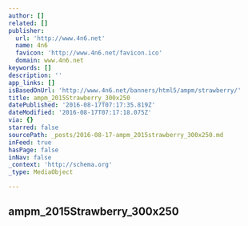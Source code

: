```yaml
---
author: []
related: []
publisher:
  url: 'http://www.4n6.net'
  name: 4n6
  favicon: 'http://www.4n6.net/favicon.ico'
  domain: www.4n6.net
keywords: []
description: ''
app_links: []
isBasedOnUrl: 'http://www.4n6.net/banners/html5/ampm/strawberry/'
title: ampm_2015Strawberry_300x250
datePublished: '2016-08-17T07:17:35.819Z'
dateModified: '2016-08-17T07:17:18.075Z'
via: {}
starred: false
sourcePath: _posts/2016-08-17-ampm_2015strawberry_300x250.md
inFeed: true
hasPage: false
inNav: false
_context: 'http://schema.org'
_type: MediaObject

---
```

<article style=""><h1>ampm_2015Strawberry_300x250</h1></article>